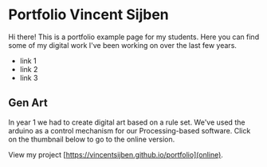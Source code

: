 # Portfolio Vincent Sijben

Hi there! This is a portfolio example page for my students. Here you can find some of my digital work I've been working on over the last few years. 

* link 1
* link 2
* link 3

## Gen Art
In year 1 we had to create digital art based on a rule set. We've used the arduino as a control mechanism for our Processing-based software. Click on the thumbnail below to go to the online version.

View my project [https://vincentsijben.github.io/portfolio](online). 
